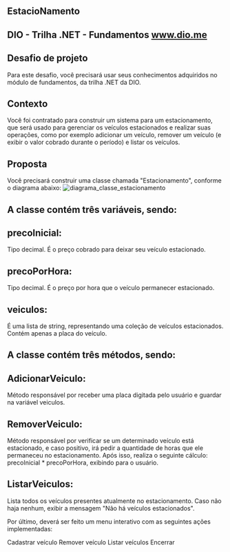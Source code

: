 ## EstacioNamento
DIO - Trilha .NET - Fundamentos
www.dio.me
---
## Desafio de projeto

Para este desafio, você precisará usar seus conhecimentos adquiridos no módulo de fundamentos, da trilha .NET da DIO.

## Contexto

Você foi contratado para construir um sistema para um estacionamento, que será usado para gerenciar os veículos estacionados e realizar suas operações, como por exemplo adicionar um veículo, remover um veículo (e exibir o valor cobrado durante o período) e listar os veículos.

## Proposta

Você precisará construir uma classe chamada "Estacionamento", conforme o diagrama abaixo:
<imag>![diagrama_classe_estacionamento](https://github.com/NHO93/EstacioNamento/assets/141922637/90701af9-99d8-429b-9d3e-548b1c672466)</imag>

## A classe contém três variáveis, sendo:

## precoInicial:
Tipo decimal. É o preço cobrado para deixar seu veículo estacionado.

## precoPorHora:
Tipo decimal. É o preço por hora que o veículo permanecer estacionado.

## veiculos:
É uma lista de string, representando uma coleção de veículos estacionados. Contém apenas a placa do veículo.

## A classe contém três métodos, sendo:

## AdicionarVeiculo:
Método responsável por receber uma placa digitada pelo usuário e guardar na variável veiculos.

## RemoverVeiculo:
Método responsável por verificar se um determinado veículo está estacionado, e caso positivo, irá pedir a quantidade de horas que ele permaneceu no estacionamento. Após isso, realiza o seguinte cálculo: precoInicial * precoPorHora, exibindo para o usuário.

## ListarVeiculos:
Lista todos os veículos presentes atualmente no estacionamento. Caso não haja nenhum, exibir a mensagem "Não há veículos estacionados".

Por último, deverá ser feito um menu interativo com as seguintes ações implementadas:

Cadastrar veículo
Remover veículo
Listar veículos
Encerrar
